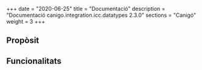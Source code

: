 +++
date        = "2020-06-25"
title       = "Documentació"
description = "Documentació canigo.integration.icc.datatypes 2.3.0"
sections    = "Canigó"
weight      = 3
+++

## Propòsit



## Funcionalitats
